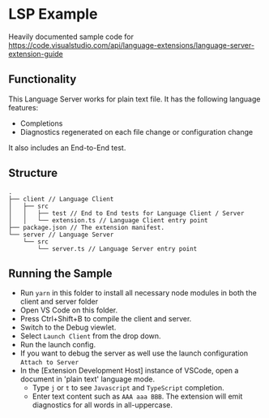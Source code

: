 # LSP Example

Heavily documented sample code for
https://code.visualstudio.com/api/language-extensions/language-server-extension-guide

## Functionality

This Language Server works for plain text file. It has the following language
features:

- Completions
- Diagnostics regenerated on each file change or configuration change

It also includes an End-to-End test.

## Structure

```
.
├── client // Language Client
│   ├── src
│   │   ├── test // End to End tests for Language Client / Server
│   │   └── extension.ts // Language Client entry point
├── package.json // The extension manifest.
└── server // Language Server
    └── src
        └── server.ts // Language Server entry point
```

## Running the Sample

- Run `yarn` in this folder to install all necessary node modules in both the
  client and server folder
- Open VS Code on this folder.
- Press Ctrl+Shift+B to compile the client and server.
- Switch to the Debug viewlet.
- Select `Launch Client` from the drop down.
- Run the launch config.
- If you want to debug the server as well use the launch configuration
  `Attach to Server`
- In the [Extension Development Host] instance of VSCode, open a document in
  'plain text' language mode.
  - Type `j` or `t` to see `Javascript` and `TypeScript` completion.
  - Enter text content such as `AAA aaa BBB`. The extension will emit
    diagnostics for all words in all-uppercase.
